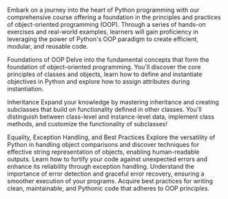 Embark on a journey into the heart of Python programming with our comprehensive course offering a foundation in the principles and practices of object-oriented programming (OOP). Through a series of hands-on exercises and real-world examples, learners will gain proficiency in leveraging the power of Python's OOP paradigm to create efficient, modular, and reusable code.


Foundations of OOP
Delve into the fundamental concepts that form the foundation of object-oriented programming. You'll discover the core principles of classes and objects, learn how to define and instantiate objectives in Python and explore how to assign attributes during instantiation.


Inheritance
Expand your knowledge by mastering inheritance and creating subclasses that build on functionality defined in other classes. You'll distinguish between class-level and instance-level data, implement class methods, and customize the functionality of subclasses!


Equality, Exception Handling, and Best Practices
Explore the versatility of Python in handling object comparisons and discover techniques for effective string representation of objects, enabling human-readable outputs.
Learn how to fortify your code against unexpected errors and enhance its reliability through exception handling. Understand the importance of error detection and graceful error recovery, ensuring a smoother execution of your programs. Acquire best practices for writing clean, maintainable, and Pythonic code that adheres to OOP principles.
